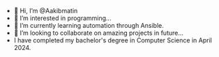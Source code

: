 - 👋 Hi, I’m @Aakibmatin
- 👀 I’m interested in programming...
- 🌱 I’m currently learning automation through Ansible.
- 💞️ I’m looking to collaborate on amazing projects in future...
- I have completed my bachelor's degree in Computer Science in April 2024.
